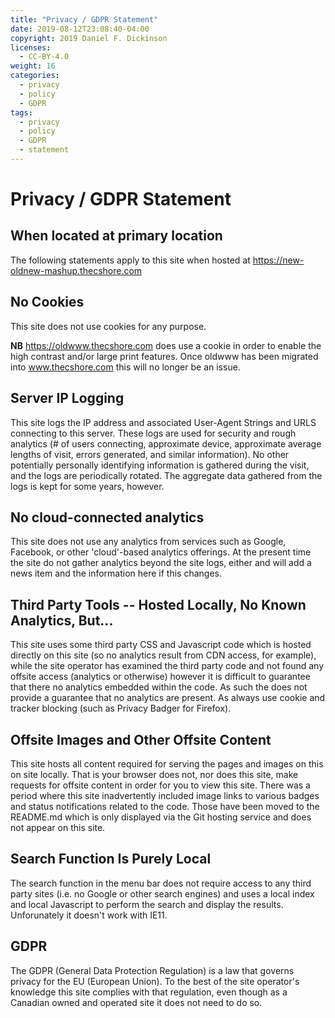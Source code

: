 ```yaml
---
title: "Privacy / GDPR Statement"
date: 2019-08-12T23:08:40-04:00
copyright: 2019 Daniel F. Dickinson
licenses:
  - CC-BY-4.0
weight: 16
categories:
  - privacy
  - policy
  - GDPR
tags:
  - privacy
  - policy
  - GDPR
  - statement
---
```


# Privacy / GDPR Statement

## When located at primary location

The following statements apply to this site when hosted at
<https://new-oldnew-mashup.thecshore.com>

## No Cookies

This site does not use cookies for any purpose.

**NB** <https://oldwww.thecshore.com> does use a cookie in order to enable the
high contrast and/or large print features.  Once oldwww has been migrated into
www.thecshore.com this will no longer be an issue.

## Server IP Logging

This site logs the IP address and associated User-Agent Strings and URLS
connecting to this server.  These logs are used for security and rough
analytics (# of users connecting, approximate device, approximate
average lengths of visit, errors generated, and similar information).
No other potentially personally identifying information is gathered
during the visit, and the logs are periodically rotated.  The aggregate
data gathered from the logs is kept for some years, however.

## No cloud-connected analytics

This site does not use any analytics from services such as Google,
Facebook, or other 'cloud'-based analytics offerings.  At the present
time the site do not gather analytics beyond the site logs, either and
will add a news item and the information here if this changes.

## Third Party Tools -- Hosted Locally, No Known Analytics, But...

This site uses some third party CSS and Javascript code which is hosted
directly on this site (so no analytics result from CDN access, for
example), while the site operator has examined the third party code and
not found any offsite access (analytics or otherwise) however it is
difficult to guarantee that there no analytics embedded within the code.
As such the does not provide a guarantee that no analytics are present.
As always use cookie and tracker blocking (such as Privacy Badger for
Firefox).

## Offsite Images and Other Offsite Content

This site hosts all content required for serving the pages and images
on this on site locally.  That is your browser does not, nor does this
site, make requests for offsite content in order for you to view this
site.  There was a period where this site inadvertently included image
links to various badges and status notifications related to the code.
Those have been moved to the README.md which is only displayed via the
Git hosting service and does not appear on this site.

## Search Function Is Purely Local

The search function in the menu bar does not require access to any third
party sites (i.e. no Google or other search engines) and uses a local
index and local Javascript to perform the search and display the
results.  Unforunately it doesn't work with IE11.


## GDPR

The GDPR (General Data Protection Regulation) is a law that governs
privacy for the EU (European Union).  To the best of the site operator's
knowledge this site complies with that regulation, even though as a
Canadian owned and operated site it does not need to do so.
